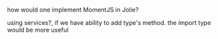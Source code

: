 how would one implement MomentJS in Jolie?

using services?, if we have ability to add type's method. the import type would be more useful